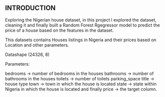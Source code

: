 ## INTRODUCTION
Exploring the Nigerian house dataset, in this project I explored the dataset, cleaning it and finally built a Random Forest Rgegressor model to predict the price of a house based on the features in the dataset.

This datasets contains Houses listings in Nigeria and their prices based on Location and other parameters.

Datashape (24326, 8)

Parameters:

bedrooms -> number of bedrooms in the houses
bathrooms -> number of bathrooms in the houses
toilets -> number of toilets
parking_space
title -> house type
town -> town in which the house is located
state -> state within Nigeria in which the house is located and finally
price -> the target column.
